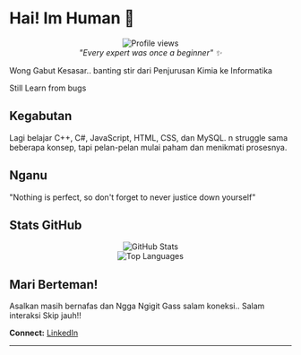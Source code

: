 # Hai! Im Human 👋
<div align="center">
  <img src="https://komarev.com/ghpvc/?username=frand-kod&label=Profile%20views&color=0e75b6&style=flat" alt="Profile views" />
</div>

<div align="center">
  <i>"Every expert was once a beginner" ✨</i>
</div>


Wong Gabut Kesasar.. banting stir dari Penjurusan Kimia ke Informatika 


Still Learn from bugs

## Kegabutan

Lagi belajar C++, C#, JavaScript, HTML, CSS, dan MySQL. n struggle sama beberapa konsep, tapi pelan-pelan mulai paham dan menikmati prosesnya.

## Nganu

"Nothing is perfect, so don't forget to never justice down yourself"

## Stats GitHub

<div align="center">
  <img src="https://github-readme-stats.vercel.app/api?username=frand-kod&theme=default&hide_border=true&include_all_commits=true&count_private=true" alt="GitHub Stats" />
</div>

<div align="center">
  <img src="https://github-readme-stats.vercel.app/api/top-langs/?username=frand-kod&theme=default&hide_border=true&layout=compact" alt="Top Languages" />
</div>

## Mari Berteman!

Asalkan masih bernafas dan Ngga Ngigit Gass salam koneksi.. Salam interaksi Skip jauh!!

**Connect:** [LinkedIn](https://linkedin.com/in/frand-odi-anggoro)

---

